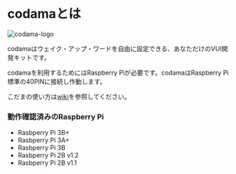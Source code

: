 # codamaとは

![codama-logo](https://user-images.githubusercontent.com/45427688/49334231-51fb4280-f614-11e8-954d-1cd8c77f3189.png)

codamaはウェイク・アップ・ワードを自由に設定できる、あなただけのVUI開発キットです。

codamaを利用するためにはRaspberry Piが必要です。codamaはRaspberry Pi標準の40PINに接続し作動します。

こだまの使い方は[wiki](https://github.com/YUKAI/codama-doc/wiki)を参照してください。

### 動作確認済みのRaspberry Pi
* Rasbperry Pi 3B+
* Rasbperry Pi 3A+
* Rasbperry Pi 3B
* Rasbperry Pi 2B v1.2
* Rasbperry Pi 2B v1.1

